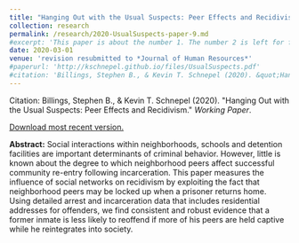 ```yaml
---
title: "Hanging Out with the Usual Suspects: Peer Effects and Recidivism"
collection: research
permalink: /research/2020-UsualSuspects-paper-9.md
#excerpt: 'This paper is about the number 1. The number 2 is left for future work.'
date: 2020-03-01
venue: 'revision resubmitted to *Journal of Human Resources*'
#paperurl: 'http://kschnepel.github.io/files/UsualSuspects.pdf'
#citation: 'Billings, Stephen B., & Kevin T. Schnepel (2020). &quot;Hanging Out with the Usual Suspects: Peer Effects and Recidivism.&quot; <i>Working Paper</i>.'
---
```


Citation: Billings, Stephen B., & Kevin T. Schnepel (2020). &quot;Hanging Out with the Usual Suspects: Peer Effects and Recidivism.&quot; <i>Working Paper</i>.

[Download most recent version.](http://kschnepel.github.io/files/UsualSuspects.pdf) 

**Abstract:** Social interactions within neighborhoods, schools and detention facilities are important
determinants of criminal behavior. However, little is known about the degree to which
neighborhood peers affect successful community re-entry following incarceration. This
paper measures the influence of social networks on recidivism by exploiting the fact that
neighborhood peers may be locked up when a prisoner returns home. Using detailed
arrest and incarceration data that includes residential addresses for offenders, we find
consistent and robust evidence that a former inmate is less likely to reoffend if more of
his peers are held captive while he reintegrates into society.

